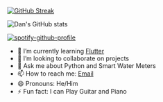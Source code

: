 
[![GitHub Streak](https://github-readme-streak-stats.herokuapp.com?user=danalvin&theme=dark&hide_border=true&date_format=j%20M%5B%20Y%5D&fire=DD2727)](https://git.io/streak-stats)

![Dan's GitHub stats](https://github-readme-stats.vercel.app/api?username=danalvin&show_icons=true&theme=radical)

[![spotify-github-profile](https://spotify-github-profile.vercel.app/api/view?uid=sd72wedl9k0n5inyvxvn783a1&cover_image=true&theme=natemoo-re&show_offline=false&background_color=121212&interchange=false&bar_color=53b14f&bar_color_cover=false)](https://github.com/kittinan/spotify-github-profile)


- 🌱 I’m currently learning [Flutter](https://github.com/flutter/flutter)
- 👯 I’m looking to collaborate on projects
- 💬 Ask me about Python and Smart Water Meters
- 📫 How to reach me: [Email](mailto:mungaiwaituika@gmail.com)
- 😄 Pronouns: He/Him
- ⚡ Fun fact: I can Play  Guitar and Piano

<!--
**danalvin/danalvin** is a ✨ _special_ ✨ repository because its `README.md` (this file) appears on your GitHub profile.

Here are some ideas to get you started:

- 🔭 I’m currently working on ...
- 🌱 I’m currently learning ...
- 👯 I’m looking to collaborate on ...
- 🤔 I’m looking for help with ...
- 💬 Ask me about ...
- 📫 How to reach me: ...
- 😄 Pronouns: ...
- ⚡ Fun fact: ...
-->
